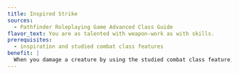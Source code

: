 ```yaml
---
title: Inspired Strike
sources:
  - Pathfinder Roleplaying Game Advanced Class Guide
flavor_text: You are as talented with weapon-work as with skills.
prerequisites:
  - inspiration and studied combat class features
benefit: |
  When you damage a creature by using the studied combat class feature, you can expend one use of inspiration to roll an inspiration die and increase the damage by the number rolled.
---
```


